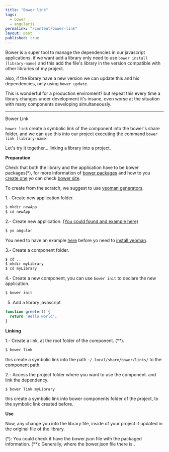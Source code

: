 ```yaml
---
title: "Bower link"
tags: 
  - bower
  - angularjs
permalink: "/content/bower-link"
layout: post
published: true
---
```

Bower is a super tool to manage the dependencies in our javascript applications.  if we want add a library only need to use `bower install [library-name]` and this add the file's library in the version compatible with other libraries of my project.

also, if the library have a new version we can update this and his dependencies, only using `bower update`.

This is wonderful for a production enviroment? but repeat this every time a library changes under development it's insane, even worse at the situation with many components developing simultaneously.

<!-- more -->

---

Bower Link

`bower link` create a symbolic link of the component into the bower's share folder, and we can use this into our project executing the command `bower link [library-name]`

Let's try it together... linking a library into a project.

__Preparation__

Check that both the library and the application have to be bower packages(*), for more information of [bower packages](https://github.com/bower/bower.json-spec) and how to you [create one](http://bower.io/docs/creating-packages/) yo can check [bower site](http://bower.io/).

To create from the scratch, we suggest to use [yeoman generators](http://yeoman.io/generators/community.html).

1.- Create new application folder.

```bash
$ mkdir newApp
$ cd newApp
```

2.- Create new application. [(You could found and example here)](http://yeoman.io/codelab/scaffold-app.html)

```bash
$ yo angular
```

You need to have an example [here](http://yeoman.io/codelab/install-generators.html) before yo need to [install yeoman](http://yeoman.io/codelab/install-generators.html).

3.- Create a component folder.

```bash
$ cd ..
$ mkdir myLibrary
$ cd myLibrary
```

4.- Create a new component, you can use `bower init` to declare the new application.

```bash
$ bower init
```

5. Add a library javascript
```javascript
function greeter() {
  return 'Hello world';
}
```

__Linking__

1.- Create a link, at the root folder of the component. (**).

```bash
$ bower link
```
this create a symbolic link into the path `~/.local/share/bower/links/` to the component path.

2.- Access the project folder where you want to use the component. and link the dependency.

```bash
$ bower link myLibrary
```

this create a symbolic link into bower components folder of the project, to the symbolic link created before.

__Use__

Now, any change you into the library file, inside of your project if updated in the original file of the library.


(*): You could check if have the bower.json file with the packaged information.
(**): Generally, where the bower.json file there is..

